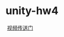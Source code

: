 # unity-hw4
  [视频传送门](http://v.youku.com/v_show/id_XMzU0NTk3ODczMg==.html?spm=a2h3j.8428770.3416059.1)
